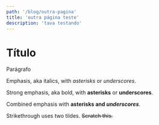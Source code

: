 ```yaml
---
path: '/blog/outra-pagina'
title: 'outra página teste'
description: 'tava testando'
---
```


# Título

Parágrafo

Emphasis, aka italics, with *asterisks* or _underscores_.

Strong emphasis, aka bold, with **asterisks** or __underscores__.

Combined emphasis with **asterisks and _underscores_**.

Strikethrough uses two tildes. ~~Scratch this.~~